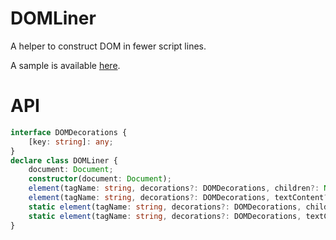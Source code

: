 DOMLiner
========

A helper to construct DOM in fewer script lines.

A sample is available [here](//saschanaz.github.io/DOMLiner/sample).

# API

```typescript
interface DOMDecorations {
    [key: string]: any;
}
declare class DOMLiner {
    document: Document;
    constructor(document: Document);
    element(tagName: string, decorations?: DOMDecorations, children?: Node[]): Element;
    element(tagName: string, decorations?: DOMDecorations, textContent?: string): Element;
    static element(tagName: string, decorations?: DOMDecorations, children?: Node[]): Element;
    static element(tagName: string, decorations?: DOMDecorations, textContent?: string): Element;
}
```
